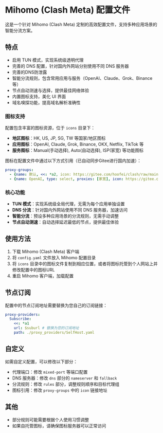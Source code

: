 # Mihomo (Clash Meta) 配置文件

这是一个针对 Mihomo (Clash Meta) 定制的高效配置文件，支持多种应用场景的智能分流方案。

## 特点

- 启用 TUN 模式，实现系统级透明代理
- 完善的 DNS 配置，针对国内外网站分别使用不同 DNS 服务器
- 完善的DNS防泄露
- 智能分流规则，包含常用应用与服务（OpenAI、Claude、Grok、Binance等）
- 节点自动测速与选择，提供最佳网络体验
- 内置图标支持，美化 UI 界面
- 域名嗅探功能，提高域名解析准确性

### 图标支持

配置包含丰富的图标资源，位于 `icons` 目录下：

- **地区图标**：HK, US, JP, SG, TW 等国家/地区图标
- **应用图标**：OpenAI, Claude, Grok, Binance, OKX, Netflix, TikTok 等
- **服务图标**：Manual(手动选择), Auto(自动选择), ISP(家宽) 等功能图标

图标在配置文件中通过以下方式引用（已自动同步Gitee进行国内加速）：

```yaml
proxy-groups:
  - {name: 默认, <<: *a2, icon: https://gitee.com/hoofei/clash/raw/main/icons/Manual.png }
  - {name: OpenAI, type: select, proxies: [家宽], icon: https://gitee.com/hoofei/clash/raw/main/icons/OpenAI.png }
```

### 核心功能

- **TUN 模式**：实现系统级全局代理，无需为每个应用单独设置
- **DNS 分流**：针对国内外网站使用不同 DNS 服务器，加速访问
- **智能分流**：预设多种应用场景的分流规则，无需手动调整
- **节点自动测速**：自动选择延迟最低的节点，提供最佳体验

## 使用方法

1. 下载 Mihomo (Clash Meta) 客户端
2. 将 `config.yaml` 文件放入 Mihomo 配置目录
3. 将 `icons` 目录中的图标文件复制到相应位置，或者将图标托管到个人网站上并修改配置中的图标URL
4. 重启 Mihomo 客户端，加载配置

## 节点订阅

配置中的节点订阅地址需要替换为您自己的订阅链接：

```yaml
proxy-providers:
  Subscribe:
    <<: *a1
    url: $suburl # 替换为您的订阅地址
    path: ./proxy_providers/SelfHost.yaml
```

## 自定义

如需自定义配置，可以修改以下部分：

- 代理端口：修改 `mixed-port` 等端口配置
- DNS 服务器：修改 `dns` 部分的 `nameserver` 和 `fallback`
- 分流规则：修改 `rules` 部分，调整规则顺序和目标代理组
- 图标引用：修改 `proxy-groups` 中的 `icon` 链接地址

## 其他

- 部分规则可能需要根据个人使用习惯调整
- 如果自托管图标，请确保图标服务器可以正常访问
